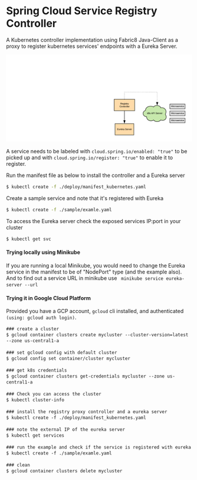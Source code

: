 # Spring Cloud Service Registry Controller

A Kubernetes controller implementation using Fabric8 Java-Client as a proxy
to register kubernetes services' endpoints with a Eureka Server. 

![eureka controller](./images/k8s-eureka-controller.png)

A service needs to be labeled with `cloud.spring.io/enabled: "true"` to be picked 
up and with `cloud.spring.io/register: "true"` to enable it to register.

Run the manifest file as below to install the controller and 
a Eureka server

```bash
$ kubectl create -f ./deploy/manifest_kubernetes.yaml
```

Create a sample service and note that it's registered with Eureka

```bash
$ kubectl create -f ./sample/examle.yaml
```

To access the Eureka server check the exposed services IP:port in your cluster

```bash
$ kubectl get svc
```

#### Trying locally using Minikube

If you are running a local Minikube, you would need
to change the Eureka service in the manifest to be of "NodePort" type (and the example also).
And to find out a service URL in minikube use ``` minikube service eureka-server --url```

#### Trying it in Google Cloud Platform

Provided you have a GCP account, `gcloud` cli installed, and authenticated `(using: gcloud auth login)`.

```sbtshell
### create a cluster
$ gcloud container clusters create mycluster --cluster-version=latest --zone us-central1-a

### set gcloud config with default cluster
$ gcloud config set container/cluster mycluster

### get k8s credentials
$ gcloud container clusters get-credentials mycluster --zone us-central1-a

### Check you can access the cluster
$ kubectl cluster-info

### install the registry proxy controller and a eureka server
$ kubectl create -f ./deploy/manifest_kubernetes.yaml

### note the external IP of the eureka server
$ kubectl get services

### run the example and check if the service is registered with eureka
$ kubectl create -f ./sample/examle.yaml

### clean 
$ gcloud container clusters delete mycluster

```